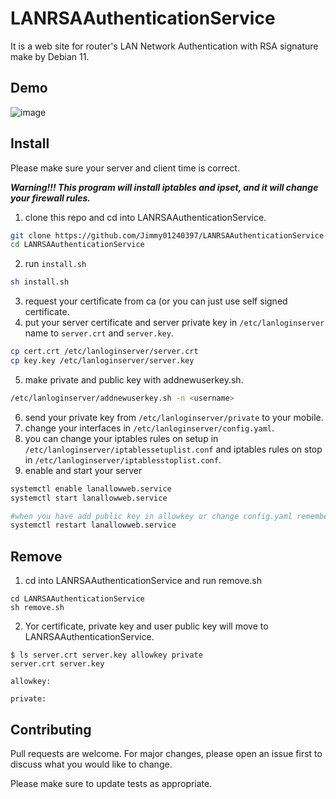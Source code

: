 # LANRSAAuthenticationService

It is a web site for router's LAN Network Authentication with RSA signature make by Debian 11. 

## Demo

![image](https://user-images.githubusercontent.com/57281249/137624898-3a2d96b5-78d3-486d-a2ae-c88e2642bc50.png)

## Install

Please make sure your server and client time is correct.

***Warning!!! This program will install iptables and ipset, and it will change your firewall rules.***

1. clone this repo and cd into LANRSAAuthenticationService.

```bash
git clone https://github.com/Jimmy01240397/LANRSAAuthenticationService
cd LANRSAAuthenticationService
```

2. run ``install.sh``

```bash
sh install.sh
```

3. request your certificate from ca (or you can just use self signed certificate.
4. put your server certificate and server private key in ``/etc/lanloginserver`` name to ``server.crt`` and ``server.key``.
```bash
cp cert.crt /etc/lanloginserver/server.crt
cp key.key /etc/lanloginserver/server.key
```

5. make private and public key with addnewuserkey.sh.

```bash
/etc/lanloginserver/addnewuserkey.sh -n <username>
```

6. send your private key from ``/etc/lanloginserver/private`` to your mobile.
7. change your interfaces in ``/etc/lanloginserver/config.yaml``.
8. you can change your iptables rules on setup in ``/etc/lanloginserver/iptablessetuplist.conf`` and iptables rules on stop in ``/etc/lanloginserver/iptablesstoplist.conf``.
9. enable and start your server

```bash
systemctl enable lanallowweb.service
systemctl start lanallowweb.service

#when you have add public key in allowkey or change config.yaml remember to restart the server
systemctl restart lanallowweb.service
```

## Remove
1. cd into LANRSAAuthenticationService and run remove.sh
```
cd LANRSAAuthenticationService
sh remove.sh
```

2. Yor certificate, private key and user public key will move to LANRSAAuthenticationService.
```
$ ls server.crt server.key allowkey private
server.crt server.key

allowkey:

private:

```

## Contributing
Pull requests are welcome. For major changes, please open an issue first to discuss what you would like to change.

Please make sure to update tests as appropriate.
